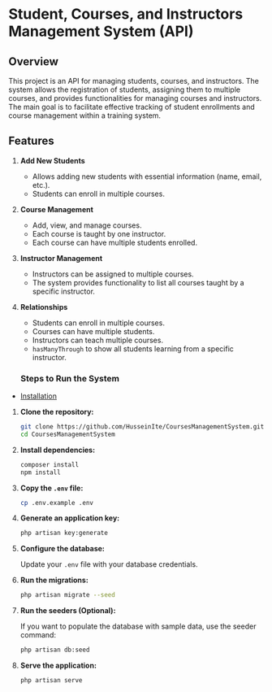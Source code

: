 # Student, Courses, and Instructors Management System (API)

## Overview
This project is an API for managing students, courses, and instructors. The system allows the registration of students, assigning them to multiple courses, and provides functionalities for managing courses and instructors. The main goal is to facilitate effective tracking of student enrollments and course management within a training system.

## Features

1. **Add New Students**  
   - Allows adding new students with essential information (name, email, etc.).
   - Students can enroll in multiple courses.

2. **Course Management**  
   - Add, view, and manage courses.
   - Each course is taught by one instructor.
   - Each course can have multiple students enrolled.

3. **Instructor Management**  
   - Instructors can be assigned to multiple courses.
   - The system provides functionality to list all courses taught by a specific instructor.

4. **Relationships**  
   - Students can enroll in multiple courses.
   - Courses can have multiple students.
   - Instructors can teach multiple courses.
   - `hasManyThrough` to show all students learning from a specific instructor.

   ### Steps to Run the System


- [Installation](#installation)
 1. **Clone the repository:**
 
     ```bash
     git clone https://github.com/HusseinIte/CoursesManagementSystem.git
     cd CoursesManagementSystem
     ```
 
 2. **Install dependencies:**
 
     ```bash
     composer install
     npm install
     ```
 
 3. **Copy the `.env` file:**
 
     ```bash
     cp .env.example .env
     ```
 
 4. **Generate an application key:**
 
     ```bash
     php artisan key:generate
     ```
 
 5. **Configure the database:**
 
     Update your `.env` file with your database credentials.
 
 6. **Run the migrations:**
 
     ```bash
     php artisan migrate --seed
     ```
 7. **Run the seeders (Optional):**
 
     If you want to populate the database with sample data, use the seeder command:
 
     ```bash
     php artisan db:seed
     ```
 8. **Serve the application:**
 
     ```bash
     php artisan serve
     ```
